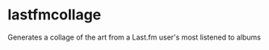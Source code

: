 lastfmcollage
=============

Generates a collage of the art from a Last.fm user's most listened to albums